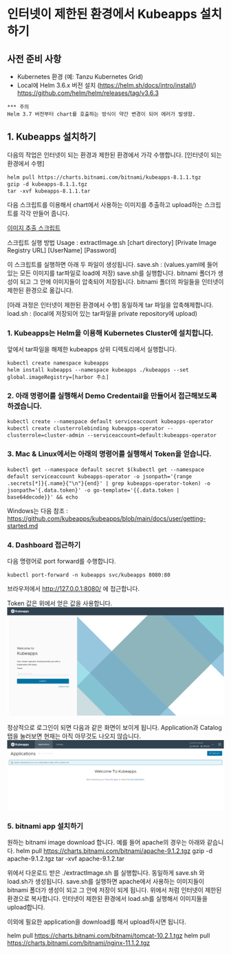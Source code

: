 # 인터넷이 제한된 환경에서 Kubeapps 설치하기

## 사전 준비 사항
* Kubernetes 환경 (예: Tanzu Kubernetes Grid) 
* Local에 Helm 3.6.x 버전 설치 (https://helm.sh/docs/intro/install/) 
  https://github.com/helm/helm/releases/tag/v3.6.3
```
*** 주의 
Helm 3.7 버전부터 chart를 호출하는 방식이 약간 변경이 되어 에러가 발생함. 
```

## 1. Kubeapps 설치하기
다음의 작업은 인터넷이 되는 환경과 제한된 환경에서 가각 수행합니다.
[인터넷이 되는 환경에서 수행]
```
helm pull https://charts.bitnami.com/bitnami/kubeapps-8.1.1.tgz
gzip -d kubeapps-8.1.1.tgz
tar -xvf kubeapps-8.1.1.tar 

```
다음 스크립트를 이용해서 chart에서 사용하는 이미지를 추출하고 upload하는 스크립트를 각각 만들어 줍니다.

[이미지 추출 스크립트](./extractImage.sh)

스크립트 실행 방법
Usage : extractImage.sh [chart directory] [Private Image Registry URL] [UserName] [Password]

이 스크립트를 실행하면 아래 두 파일이 생성됩니다.
save.sh : (values.yaml에 들어 있는 모든 이미지를 tar파일로 load에 저장)
save.sh를 실행합니다.
bitnami 폴더가 생성이 되고 그 안에 이미지들이 압축되어 저장됩니다.
bitnami 폴더의 파일들을 인터넷이 제한된 환경으로 옮깁니다.

[아래 과정은 인터넷이 제한된 환경에서 수행]
동일하게 tar 파일을 압축해제합니다.
load.sh : (local에 저장되어 있는 tar파일을 private repository에 upload)

### 1. Kubeapps는 Helm을 이용해 Kubernetes Cluster에 설치합니다.
앞에서 tar파일을 해제한 kubeapps 상위 디렉토리에서 실행합니다.
```
kubectl create namespace kubeapps
helm install kubeapps --namespace kubeapps ./kubeapps --set global.imageRegistry=[harbor 주소]

```

### 2. 아래 명령어를 실행해서 Demo Credentail을 만들어서 접근해보도록 하겠습니다.

```
kubectl create --namespace default serviceaccount kubeapps-operator
kubectl create clusterrolebinding kubeapps-operator --clusterrole=cluster-admin --serviceaccount=default:kubeapps-operator
```

### 3. Mac & Linux에서는 아래의 명령어를 실행해서 Token을 얻습니다.

```
kubectl get --namespace default secret $(kubectl get --namespace default serviceaccount kubeapps-operator -o jsonpath='{range .secrets[*]}{.name}{"\n"}{end}' | grep kubeapps-operator-token) -o jsonpath='{.data.token}' -o go-template='{{.data.token | base64decode}}' && echo
```
Windows는 다음 참조 : https://github.com/kubeapps/kubeapps/blob/main/docs/user/getting-started.md

### 4. Dashboard 접근하기
다음 명령어로 port forward를 수행합니다.
```
kubectl port-forward -n kubeapps svc/kubeapps 8080:80
```
브라우저에서 http://127.0.0.1:8080/ 에 접근합니다.

Token 값은 위에서 얻은 값을 사용합니다.
![](images/kubeapps_dashboard-login.png)

정상적으로 로그인이 되면 다음과 같은 화면이 보이게 됩니다. Application과 Catalog 탭을 눌러보면 현재는 아직 아무것도 나오지 않습니다.
![](images/kubeapps_dashboard-home.png)


### 5. bitnami app 설치하기
원하는 bitnami image download 합니다.
예를 들어 apache의 경우는 아래와 같습니다.
helm pull https://charts.bitnami.com/bitnami/apache-9.1.2.tgz
gzip -d apache-9.1.2.tgz
tar -xvf apache-9.1.2.tar

위에서 다운로드 받은 ./extractImage.sh 를 실행합니다.
동일하게 save.sh 와 load.sh가 생성됩니다.
save.sh를 실행하면 apache에서 사용하는 이미지들이 bitnami 폴더가 생성이 되고 그 안에 저장이 되게 됩니다. 위에서 처럼 인터넷이 제한된 환경으로 복사합니다.
인터넷이 제한된 환경에서 load.sh를 실행해서 이미지들을 upload합니다.

이외에 필요한 application을 download를 해서 upload하시면 됩니다.

helm pull https://charts.bitnami.com/bitnami/tomcat-10.2.1.tgz
helm pull https://charts.bitnami.com/bitnami/nginx-11.1.2.tgz


